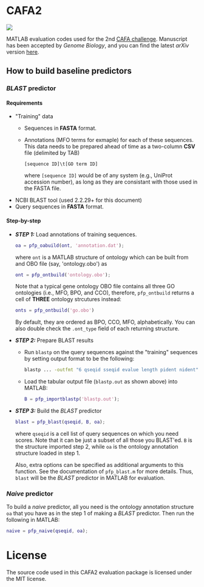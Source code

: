 # CAFA2

[![](https://img.shields.io/badge/license-MIT-blue.svg)]()

MATLAB evaluation codes used for the 2nd [CAFA
challenge](http://biofunctionprediction.org/cafa/). Manuscript has been accepted
by *Genome Biology*, and you can find the latest *arXiv* version
[here](http://arxiv.org/abs/1601.00891).

## How to build baseline predictors

### *BLAST* predictor

#### Requirements
  - "Training" data
    - Sequences in **FASTA** format.
    - Annotations (MFO terms for exmaple) for each of these sequences. This data
      needs to be prepared ahead of time as a two-column **CSV** file (delimited
      by TAB)

      ```
      [sequence ID]\t[GO term ID]
      ```

      where `[sequence ID]` would be of any system (e.g., UniProt accession
      number), as long as they are consistant with those used in the FASTA file.
  - NCBI BLAST tool (used 2.2.29+ for this document)
  - Query sequences in **FASTA** format.

#### Step-by-step

* ***STEP 1:*** Load annotations of training sequences.

  ```matlab
  oa = pfp_oabuild(ont, 'annotation.dat');
  ```
  where `ont` is a MATLAB structure of ontology which can be built from and OBO
  file (say, 'ontology.obo') as

  ```matlab
  ont = pfp_ontbuild('ontology.obo');
  ```

  Note that a typical gene ontology OBO file contains all three GO ontologies
  (i.e., MFO, BPO, and CCO), therefore, `pfp_ontbuild` returns a cell
  of **THREE** ontology strcutures instead:

  ```matlab
  onts = pfp_ontbuild('go.obo')
  ```

  By default, they are ordered as BPO, CCO, MFO, alphabetically. You can also
  double check the `.ont_type` field of each returning structure.

* ***STEP 2:*** Prepare BLAST results
  - Run `blastp` on the query sequences against the "training" sequences
    by setting output format to be the following:

    ```bash
    blastp ... -outfmt "6 qseqid sseqid evalue length pident nident" -out blastp.out
    ```

  - Load the tabular output file (`blastp.out` as shown above) into MATLAB:

    ```matlab
    B = pfp_importblastp('blastp.out');
    ```

* ***STEP 3:*** Build the *BLAST* predictor

  ```matlab
  blast = pfp_blast(qseqid, B, oa);
  ```

  where `qseqid` is a cell list of query sequences on which you need scores.
  Note that it can be just a subset of all those you BLAST'ed. `B` is the
  structure imported step 2, while `oa` is the ontology annotation structure
  loaded in step 1.

  Also, extra options can be specified as additional arguments to this function.
  See the documentation of `pfp_blast.m` for more details. Thus, `blast` will be
  the *BLAST* predictor in MATLAB for evaluation.

### *Naive* predictor

  To build a *naive* predictor, all you need is the ontology annotation structure
  `oa` that you have as in the step 1 of making a *BLAST* predictor. Then run the
  following in MATLAB:

  ```matlab
  naive = pfp_naive(qseqid, oa);
  ```

# License
  The source code used in this CAFA2 evaluation package is licensed under the MIT
  license.
